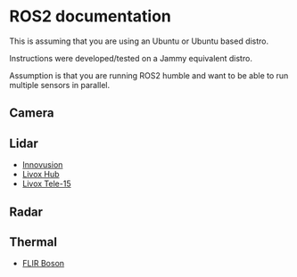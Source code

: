 # ROS2 documentation

This is assuming that you are using an Ubuntu or Ubuntu based distro.

Instructions were developed/tested on a Jammy equivalent distro.

Assumption is that you are running ROS2 humble and want to be able to run multiple sensors in parallel.

## Camera

## Lidar

- [Innovusion](docs/innovusion.md)
- [Livox Hub](docs/livox.md)
- [Livox Tele-15](docs/livox-tele.md)

## Radar

## Thermal

- [FLIR Boson](docs/boson.md)
